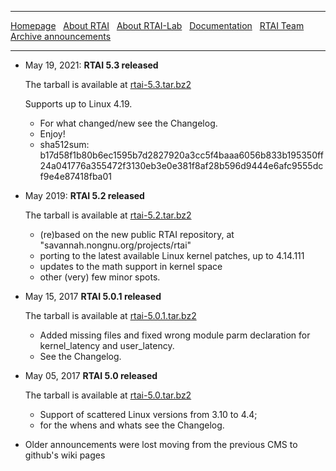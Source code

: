 ***
[Homepage]() &nbsp;
    [About RTAI](About-RTAI) &nbsp;
    [About RTAI-Lab](About-RTAI-Lab) &nbsp;
    [Documentation](Documentation) &nbsp;
    [RTAI Team](RTAI-Team) &nbsp;
    [Archive announcements](Archive-announcements)
***

- May 19, 2021: **RTAI 5.3 released**<p> The tarball is available at [rtai-5.3.tar.bz2](https://github.com/mmorandi/RTAI/blob/main/userfiles/downloads/RTAI/rtai-5.3.tar.bz2)<p> Supports up to Linux 4.19.
    * For what changed/new see the Changelog.
    * Enjoy!
    * sha512sum:
b17d58f1b80b6ec1595b7d2827920a3cc5f4baaa6056b833b195350ff24a041776a355472f3130eb3e0e381f8af28b596d9444e6afc9555dcf9e4e87418fba01 

- May 2019: **RTAI 5.2 released**<p>The tarball is available at [rtai-5.2.tar.bz2](https://github.com/mmorandi/RTAI/blob/main/userfiles/downloads/RTAI/rtai-5.2.tar.bz2)
    * (re)based on the new public RTAI repository, at "savannah.nongnu.org/projects/rtai"
    * porting to the latest available Linux kernel patches, up to 4.14.111
    * updates to the math support in kernel space
    * other (very) few minor spots.

- May 15, 2017 **RTAI 5.0.1 released**<p>The tarball is available at [rtai-5.0.1.tar.bz2](https://github.com/mmorandi/RTAI/blob/main/userfiles/downloads/RTAICONTRIB/rtai-5.0.1.tar.bz2)
    * Added missing files and fixed wrong module parm declaration for kernel_latency and user_latency. 
    * See the Changelog.

- May 05, 2017 **RTAI 5.0 released**<p>The tarball is available at [rtai-5.0.tar.bz2](https://github.com/mmorandi/RTAI/blob/main/userfiles/downloads/RTAI/rtai-5.0.tar.bz2)
    * Support of scattered Linux versions from 3.10 to 4.4; 
    * for the whens and whats see the Changelog.

- Older announcements were lost moving from the previous CMS to github's wiki pages
